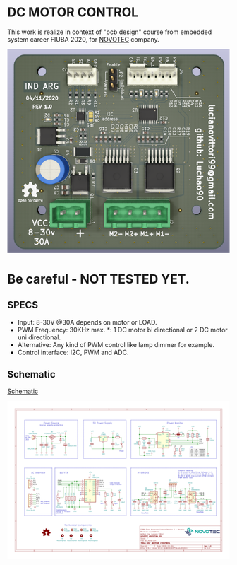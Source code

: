 # DC MOTOR CONTROL

This work is realize in context of "pcb design" course from embedded system career FIUBA 2020, for [NOVOTEC](https://www.novotecargentina.com/ofertas.php) company.

![Pcb-view](pcb/prints/dc_motor.png)

# Be careful - NOT TESTED YET.

## SPECS

* Input: 8-30V @30A depends on motor or LOAD.
* PWM Frequency: 30KHz max.
*: 1 DC motor bi directional or 2 DC motor uni directional.
* Alternative: Any kind of PWM control like lamp dimmer for example.
* Control interface: I2C, PWM and ADC.

## Schematic 

[Schematic](pcb/prints/dc_motor.pdf)

![Schematic](pcb/prints/dc_motor.svg)

